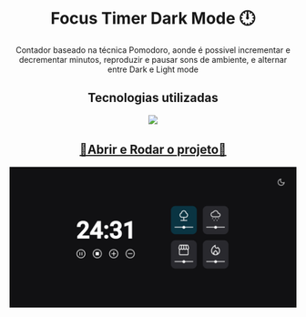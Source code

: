 <h1 align="center">Focus Timer Dark Mode 🕛</h1>

<p align="center">Contador baseado na técnica Pomodoro, aonde é possivel incrementar e decrementar minutos, reproduzir e pausar sons  de ambiente, e alternar entre Dark e Light mode</p>

<h2 align="center">Tecnologias utilizadas</h2>

<p align="center">
  <a href="https://skillicons.dev">
    <img src="https://skillicons.dev/icons?i=html,css,js" />
  </a>
</p>

<a href="https://chrishenderson07.github.io/focus-timer-dark-mode/"><h2 align="center">🔗Abrir e Rodar o projeto🔗</h2>

![Imagem de capa do Timer Focus](./assets/captura.png)
</a>
